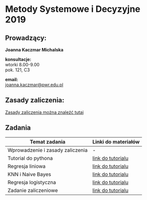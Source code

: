 # Metody Systemowe i Decyzyjne 2019


## Prowadzący:
**Joanna Kaczmar Michalska**

**konsultacje:**  
wtorki 8.00-9.00  
pok. 121, C3  

**email:**  
joanna.kaczmar@pwr.edu.pl  


## Zasady zaliczenia:
[Zasady zaliczenia można znaleźć tutaj](https://github.com/asiakaczmar/asiakaczmar.github.io/blob/master/credit_rules_sadm_ex.pdf)

## Zadania


Temat zadania | Linki do materiałów
------------ | -------------
Wprowadzenie i zasady zaliczenia | -
Tutorial do pythona | [link do tutorialu]()
Regresja liniowa | [link do tutorialu]()
KNN i Naive Bayes | [link do tutorialu]()
Regresja logistyczna | [link do tutorialu]()
Zadanie zaliczeniowe | [link do tutorialu]()
 
